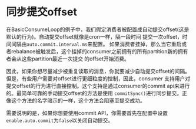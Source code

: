 # 同步提交offset

 在BasicConsumeLoop的例子中，我们假定消费者被配置成自动提交offset(这是默认的行为)。自动提交offset就像是cron一样，隔一段时间
 提交一次offset，时间间隔由`auto.commit.interval.ms`来配置。
 如果消费者挂掉，那么当它重启或者rebalance被触发后，这个挂掉的consumer之前拥有的所有partition新的拥有者会从这些partition最近一次提交
 的offset开始消费。

 因此，如果你想尽量减少被重复读取的消息，你就要减少自动提交offset的间隔。但是，有些用户需要对offset进行更细粒度的控制，因此，consumer
 支持用户对提交offset的行为进行直接控制。这个支持是通过consumer的commit api来进行的。最简单可靠的手动提交offset的方法是使用
 `commitSync()`进行同步提交。正像这个方法的名字暗示的一样，这个方法会阻塞至提交成功。

 需要说明的是，如果你想要使用commit API，你需要首先在配置中设置`enable.auto.commit`为`false`以关闭自动提交。

